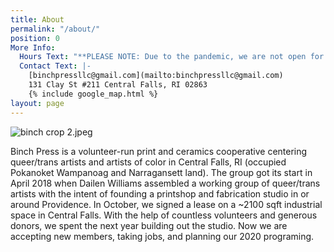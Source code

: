 ```yaml
---
title: About
permalink: "/about/"
position: 0
More Info:
  Hours Text: "**PLEASE NOTE: Due to the pandemic, we are not open for appointments.**"
  Contact Text: |-
    [binchpressllc@gmail.com](mailto:binchpressllc@gmail.com)
    131 Clay St #211 Central Falls, RI 02863
    {% include google_map.html %}
layout: page
---
```


![binch crop 2.jpeg](/uploads/binch%20crop%202.jpeg)

Binch Press is a volunteer-run print and ceramics cooperative centering queer/trans artists and artists of color in Central Falls, RI (occupied Pokanoket Wampanoag and Narragansett land). The group got its start in April 2018 when Dailen Williams assembled a working group of queer/trans artists with the intent of founding a printshop and fabrication studio in or around Providence. In October, we signed a lease on a \~2100 sqft industrial space in Central Falls. With the help of countless volunteers and generous donors, we spent the next year building out the studio. Now we are accepting new members, taking jobs, and planning our 2020 programing.